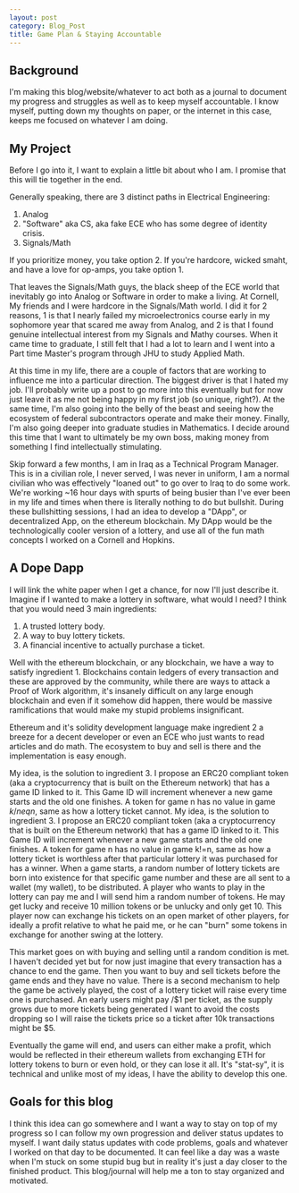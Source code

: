 ```yaml
---
layout: post
category: Blog_Post
title: Game Plan & Staying Accountable
---
```


## Background
I'm making this blog/website/whatever to act both as a journal to document my progress and struggles as well as to keep myself accountable. I know myself, putting down my thoughts on paper, or the internet in this case, keeps me focused on whatever I am doing. 

## My Project
Before I go into it, I want to explain a little bit about who I am. I promise that this will tie together in the end.

Generally speaking, there are 3 distinct paths in Electrical Engineering:
1. Analog
2. "Software" aka CS, aka fake ECE who has some degree of identity crisis.
3. Signals/Math

If you prioritize money, you take option 2. If you're hardcore, wicked smaht, and have a love for op-amps, you take option 1.

That leaves the Signals/Math guys, the black sheep of the ECE world that inevitably go into Analog or Software in order to make a living. At Cornell, My friends and I were hardcore in the Signals/Math world. I did it for 2 reasons, 1 is that I nearly failed my microelectronics course early in my sophomore year that scared me away from Analog, and 2 is that I found genuine intellectual interest from my Signals and Mathy courses. When it came time to graduate, I still felt that I had a lot to learn and I went into a Part time Master's program through JHU to study Applied Math. 

At this time in my life, there are a couple of factors that are working to influence me into a particular direction. The biggest driver is that I hated my job. I'll probably write up a post to go more into this eventually but for now just leave it as me not being happy in my first job (so unique, right?). At the same time, I'm also going into the belly of the beast and seeing how the ecosystem of federal subcontractors operate and make their money. Finally, I'm also going deeper into graduate studies in Mathematics. I decide around this time that I want to ultimately be my own boss, making money from something I find intellectually stimulating.

Skip forward a few months, I am in Iraq as a Technical Program Manager. This is in a civilian role, I never served, I was never in uniform, I am a normal civilian who was effectively "loaned out" to go over to Iraq to do some work. We're working ~16 hour days with spurts of being busier than I've ever been in my life and times when there is literally nothing to do but bullshit. During these bullshitting sessions, I had an idea to develop a "DApp", or decentralized App, on the ethereum blockchain. My DApp would be the technologically cooler version of a lottery, and use all of the fun math concepts I worked on a Cornell and Hopkins.

## A Dope Dapp
I will link the white paper when I get a chance, for now I'll just describe it. Imagine if I wanted to make a lottery in software, what would I need? I think that you would need 3 main ingredients:

1. A trusted lottery body.
2. A way to buy lottery tickets.
3. A financial incentive to actually purchase a ticket. 

Well with the ethereum blockchain, or any blockchain, we have a way to satisfy ingredient 1. Blockchains contain ledgers of every transaction and these are approved by the community, while there are ways to attack a Proof of Work algorithm, it's insanely difficult on any large enough blockchain and even if it somehow did happen, there would be massive ramifications that would make my stupid problems insignificant.

Ethereum and it's solidity development language make ingredient 2 a breeze for a decent developer or even an ECE who just wants to read articles and do math. The ecosystem to buy and sell is there and the implementation is easy enough.

My idea, is the solution to ingredient 3. I propose an ERC20 compliant token (aka a cryptocurrency that is built on the Ethereum network) that has a game ID linked to it. This Game ID will increment whenever a new game starts and the old one finishes. A token for game n has no value in game $k /neq n$, same as how a lottery ticket cannot. 
My idea, is the solution to ingredient 3. I propose an ERC20 compliant token (aka a cryptocurrency that is built on the Ethereum network) that has a game ID linked to it. This Game ID will increment whenever a new game starts and the old one finishes. A token for game n has no value in game k!=n, same as how a lottery ticket is worthless after that particular lottery it was purchased for has a winner. When a game starts, a random number of lottery tickets are born into existence for that specific game number and these are all sent to a wallet (my wallet), to be distributed. A player who wants to play in the lottery can pay me and I will send him a random number of tokens. He may get lucky and receive 10 million tokens or be unlucky and only get 10. This player now can exchange his tickets on an open market of other players, for ideally a profit relative to what he paid me, or he can "burn" some tokens in exchange for another swing at the lottery. 

This market goes on with buying and selling until a random condition is met. I haven't decided yet but for now just imagine that every transaction has a chance to end the game. Then you want to buy and sell tickets before the game ends and they have no value. There is a second mechanism to help the game be actively played, the cost of a lottery ticket will raise every time one is purchased. An early users might pay /$1 per ticket, as the supply grows due to more tickets being generated I want to avoid the costs dropping so I will raise the tickets price so a ticket after 10k transactions might be $5.

Eventually the game will end, and users can either make a profit, which would be reflected in their ethereum wallets from exchanging ETH for lottery tokens to burn or even hold, or they can lose it all. It's "stat-sy", it is technical and unlike most of my ideas, I have the ability to develop this one.

## Goals for this blog
I think this idea can go somewhere and I want a way to stay on top of my progress so I can follow my own progression and deliver status updates to myself. I want daily status updates with code problems, goals and whatever I worked on that day to be documented. It can feel like a day was a waste when I'm stuck on some stupid bug but in reality it's just a day closer to the finished product. This blog/journal will help me a ton to stay organized and motivated.
